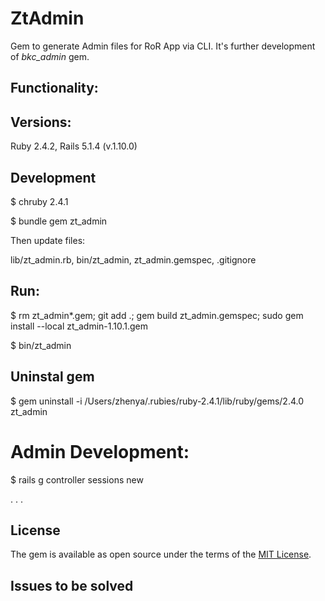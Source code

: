 # ZtAdmin

Gem to generate Admin files for RoR App via CLI. It's further development of *bkc_admin* gem.

## Functionality:



## Versions:

Ruby 2.4.2, Rails 5.1.4     (v.1.10.0)

## Development

$ chruby 2.4.1

$ bundle gem zt_admin

Then update files:

  lib/zt_admin.rb, bin/zt_admin, zt_admin.gemspec, .gitignore

## Run:

$ rm zt_admin*.gem; git add .; gem build zt_admin.gemspec; sudo gem install --local zt_admin-1.10.1.gem

$ bin/zt_admin

## Uninstal gem

$ gem uninstall -i /Users/zhenya/.rubies/ruby-2.4.1/lib/ruby/gems/2.4.0 zt_admin

# Admin Development:

$ rails g controller sessions new

. . .

## License

The gem is available as open source under the terms of the [MIT License](http://opensource.org/licenses/MIT).

## Issues to be solved

